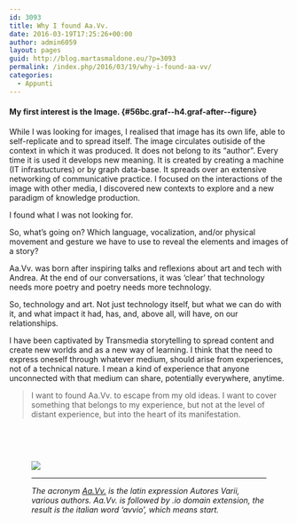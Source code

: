 ```yaml
---
id: 3093
title: Why I found Aa.Vv.
date: 2016-03-19T17:25:26+00:00
author: admin6059
layout: pages
guid: http://blog.martasmaldone.eu/?p=3093
permalink: /index.php/2016/03/19/why-i-found-aa-vv/
categories:
  - Appunti
---
```

#### <strong class="markup--strong markup--h4-strong">My first interest is the Image.</strong> {#56bc.graf--h4.graf-after--figure}

<p id="832e" class="graf--p graf-after--h4">
  While I was looking for images, I realised that image has its own life, able to self-replicate and to spread itself. The image circulates outiside of the context in which it was produced. It does not belong to its “author”. Every time it is used it develops new meaning. It is created by creating a machine (IT infrastuctures) or by graph data-base. It spreads over an extensive networking of communicative practice. I focused on the interactions of the image with other media, I discovered new contexts to explore and a new paradigm of knowledge production.
</p>

<p id="5a21" class="graf--p graf-after--p">
  I found what I was not looking for.
</p>

<p id="90eb" class="graf--p graf-after--p">
  So, what’s going on? Which language, vocalization, and/or physical movement and gesture we have to use to reveal the elements and images of a story?
</p>

<p id="aea4" class="graf--p graf-after--p">
  Aa.Vv. was born after inspiring talks and reflexions about art and tech with Andrea. At the end of our conversations, it was ‘clear’ that technology needs more poetry and poetry needs more technology.
</p>

<p id="5dcb" class="graf--p graf-after--p">
  So, technology and art. Not just technology itself, but what we can do with it, and what impact it had, has, and, above all, will have, on our relationships.
</p>

<p id="5182" class="graf--p graf-after--p">
  I have been captivated by Transmedia storytelling to spread content and create new worlds and as a new way of learning. I think that the need to express oneself through whatever medium, should arise from experiences, not of a technical nature. I mean a kind of experience that anyone unconnected with that medium can share, potentially everywhere, anytime.
</p>

<blockquote id="d584" class="graf--pullquote pullquote graf-after--p">
  <p>
    I want to found Aa.Vv. to escape from my old ideas. I want to cover something that belongs to my experience, but not at the level of distant experience, but into the heart of its manifestation.
  </p>
</blockquote>

&nbsp;

&nbsp;<figure id="ff90" class="graf--figure graf-after--pullquote"> 

<div class="aspectRatioPlaceholder is-locked">
  <div class="progressiveMedia js-progressiveMedia graf-image is-canvasLoaded is-imageLoaded" data-image-id="1*9CQ1vCjkCRqm_EwvGRE-Fw.png" data-width="476" data-height="129" data-scroll="native">
    <img class="progressiveMedia-image js-progressiveMedia-image" src="https://cdn-images-1.medium.com/max/800/1*9CQ1vCjkCRqm_EwvGRE-Fw.png" data-src="https://cdn-images-1.medium.com/max/800/1*9CQ1vCjkCRqm_EwvGRE-Fw.png" />
  </div>
</div>

<div class="progressiveMedia js-progressiveMedia graf-image is-canvasLoaded is-imageLoaded" data-image-id="1*9CQ1vCjkCRqm_EwvGRE-Fw.png" data-width="476" data-height="129" data-scroll="native">
</div>

<div class="progressiveMedia js-progressiveMedia graf-image is-canvasLoaded is-imageLoaded" data-image-id="1*9CQ1vCjkCRqm_EwvGRE-Fw.png" data-width="476" data-height="129" data-scroll="native">
</div></figure> <figure id="ff90" class="graf--figure graf-after--pullquote"> 

<div class="progressiveMedia js-progressiveMedia graf-image is-canvasLoaded is-imageLoaded" data-image-id="1*9CQ1vCjkCRqm_EwvGRE-Fw.png" data-width="476" data-height="129" data-scroll="native">
</div>

<div class="progressiveMedia js-progressiveMedia graf-image is-canvasLoaded is-imageLoaded" data-image-id="1*9CQ1vCjkCRqm_EwvGRE-Fw.png" data-width="476" data-height="129" data-scroll="native">
  <hr />
  
  <p>
    <em>The acronym <a class="markup--anchor markup--blockquote-anchor" href="http://www.aavv.io/" data-href="http://www.aavv.io/">Aa.Vv.</a> is the latin expression Autores Varii, various authors. Aa.Vv. is followed by .io domain extension, the result is the italian word ‘avvio’, which means start.</em></div> </figure>
